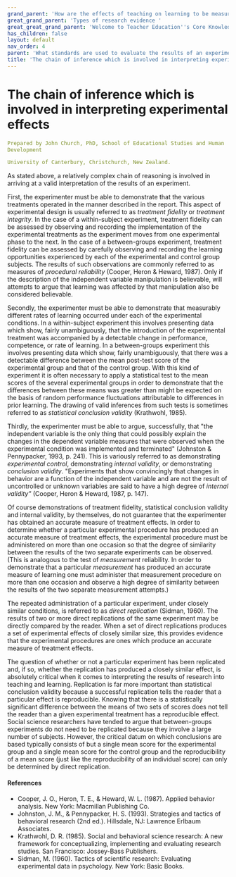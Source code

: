 ```yaml
---
grand_parent: 'How are the effects of teaching on learning to be measured? '
great_grand_parent: 'Types of research evidence '
great_great_grand_parent: 'Welcome to Teacher Education''s Core Knowledge and Skills.'
has_children: false
layout: default
nav_order: 4
parent: 'What standards are used to evaluate the results of an experimental analysis? '
title: 'The chain of inference which is involved in interpreting experimental effects '
---
```

# The chain of inference which is involved in interpreting experimental effects


```yaml
Prepared by John Church, PhD, School of Educational Studies and Human
Development

University of Canterbury, Christchurch, New Zealand.
```


As stated above, a relatively complex chain of reasoning is involved in
arriving at a valid interpretation of the results of an experiment.

First, the experimenter must be able to demonstrate that the various
treatments operated in the manner described in the report. This aspect
of experimental design is usually referred to as *treatment fidelity* or
*treatment integrity*. In the case of a within-subject experiment,
treatment fidelity can be assessed by observing and recording the
implementation of the experimental treatments as the experiment moves
from one experimental phase to the next. In the case of a between-groups
experiment, treatment fidelity can be assessed by carefully observing
and recording the learning opportunities experienced by each of the
experimental and control group subjects. The results of such
observations are commonly referred to as measures of *procedural
reliability* (Cooper, Heron & Heward, 1987). Only if the description of
the independent variable manipulation is believable, will attempts to
argue that learning was affected by that manipulation also be considered
believable.

Secondly, the experimenter must be able to demonstrate that measurably
different rates of learning occurred under each of the experimental
conditions. In a within-subject experiment this involves presenting data
which show, fairly unambiguously, that the introduction of the
experimental treatment was accompanied by a detectable change in
performance, competence, or rate of learning. In a between-groups
experiment this involves presenting data which show, fairly
unambiguously, that there was a detectable difference between the mean
post-test score of the experimental group and that of the control group.
With this kind of experiment it is often necessary to apply a
statistical test to the mean scores of the several experimental groups
in order to demonstrate that the differences between these means was
greater than might be expected on the basis of random performance
fluctuations attributable to differences in prior learning. The drawing
of valid inferences from such tests is sometimes referred to as
*statistical conclusion validity* (Krathwohl, 1985).

Thirdly, the experimenter must be able to argue, successfully, that "the
independent variable is the only thing that could possibly explain the
changes in the dependent variable measures that were observed when the
experimental condition was implemented and terminated" (Johnston &
Pennypacker, 1993, p. 241). This is variously referred to as
demonstrating *experimental control*, demonstrating *internal validity*,
or demonstrating *conclusion validity*. "Experiments that show
convincingly that changes in behavior are a function of the independent
variable and are not the result of uncontrolled or unknown variables are
said to have a high degree of *internal validity"* (Cooper, Heron &
Heward, 1987, p. 147).

Of course demonstrations of treatment fidelity, statistical conclusion
validity and internal validity, by themselves, do not guarantee that the
experimenter has obtained an accurate measure of treatment effects. In
order to determine whether a particular experimental procedure has
produced an accurate measure of treatment effects, the experimental
procedure must be administered on more than one occasion so that the
degree of similarity between the results of the two separate experiments
can be observed. (This is analogous to the test of *measurement*
reliability. In order to demonstrate that a particular *measurement* has
produced an accurate measure of learning one must administer that
measurement procedure on more than one occasion and observe a high
degree of similarity between the results of the two separate measurement
attempts.)

The repeated administration of a particular experiment, under closely
similar conditions, is referred to as *direct replication* (Sidman,
1960). The results of two or more direct replications of the same
experiment may be directly compared by the reader. When a set of direct
replications produces a set of experimental effects of closely similar
size, this provides evidence that the experimental procedures are ones
which produce an accurate measure of treatment effects.

The question of whether or not a particular experiment has been
replicated and, if so, whether the replication has produced a closely
similar effect, is absolutely critical when it comes to interpreting the
results of research into teaching and learning. Replication is far more
important than statistical conclusion validity because a successful
replication tells the reader that a particular effect is reproducible.
Knowing that there is a statistically significant difference between the
means of two sets of scores does not tell the reader than a given
experimental treatment has a reproducible effect. Social science
researchers have tended to argue that between-groups experiments do not
need to be replicated because they involve a large number of subjects.
However, the critical datum on which conclusions are based typically
consists of but a single mean score for the experimental group and a
single mean score for the control group and the reproducibility of a
mean score (just like the reproducibility of an individual score) can
only be determined by direct replication.


#### References

-   Cooper, J. O., Heron, T. E., & Heward, W. L. (1987). Applied
    behavior analysis. New York: Macmillan Publishing Co.
-   Johnston, J. M., & Pennypacker, H. S. (1993). Strategies and tactics
    of behavioral research (2nd ed.). Hillsdale, NJ: Lawrence Erlbaum
    Associates.
-   Krathwohl, D. R. (1985). Social and behavioral science research: A
    new framework for conceptualizing, implementing and evaluating
    research studies. San Francisco: Jossey-Bass Publishers.
-   Sidman, M. (1960). Tactics of scientific research: Evaluating
    experimental data in psychology. New York: Basic Books.
